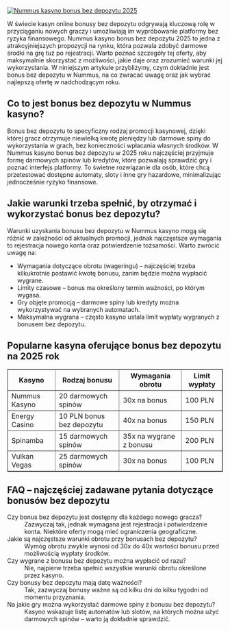 [![Nummus kasyno bonus bez depozytu 2025](https://123-caf.pages.dev/gitsignup.png)](https://vrmoo.ru/Bt82HjjY)

<div>   <p>W świecie kasyn online bonusy bez depozytu odgrywają kluczową rolę w przyciąganiu nowych graczy i umożliwiają im wypróbowanie platformy bez ryzyka finansowego. Nummus kasyno bonus bez depozytu 2025 to jedna z atrakcyjniejszych propozycji na rynku, która pozwala zdobyć darmowe środki na grę tuż po rejestracji. Warto poznać szczegóły tej oferty, aby maksymalnie skorzystać z możliwości, jakie daje oraz zrozumieć warunki jej wykorzystania. W niniejszym artykule przybliżymy, czym dokładnie jest bonus bez depozytu w Nummus, na co zwracać uwagę oraz jak wybrać najlepszą ofertę w nadchodzącym roku.</p>      <h2>Co to jest bonus bez depozytu w Nummus kasyno?</h2>   <p>Bonus bez depozytu to specyficzny rodzaj promocji kasynowej, dzięki której gracz otrzymuje niewielką kwotę pieniędzy lub darmowe spiny do wykorzystania w grach, bez konieczności wpłacania własnych środków. W Nummus kasyno bonus bez depozytu w 2025 roku najczęściej przyjmuje formę darmowych spinów lub kredytów, które pozwalają sprawdzić gry i poznać interfejs platformy. To świetne rozwiązanie dla osób, które chcą przetestować dostępne automaty, sloty i inne gry hazardowe, minimalizując jednocześnie ryzyko finansowe.</p>      <h2>Jakie warunki trzeba spełnić, by otrzymać i wykorzystać bonus bez depozytu?</h2>   <p>Warunki uzyskania bonusu bez depozytu w Nummus kasyno mogą się różnić w zależności od aktualnych promocji, jednak najczęstsze wymagania to rejestracja nowego konta oraz potwierdzenie tożsamości. Warto zwrócić uwagę na:</p>   <ul>     <li>Wymagania dotyczące obrotu (wageringu) – najczęściej trzeba kilkukrotnie postawić kwotę bonusu, zanim będzie można wypłacić wygrane.</li>     <li>Limity czasowe – bonus ma określony termin ważności, po którym wygasa.</li>     <li>Gry objęte promocją – darmowe spiny lub kredyty można wykorzystywać na wybranych automatach.</li>     <li>Maksymalna wygrana – często kasyno ustala limit wypłaty wygranych z bonusem bez depozytu.</li>   </ul>    <h2>Popularne kasyna oferujące bonus bez depozytu na 2025 rok</h2>   <table border="1" cellpadding="5" cellspacing="0">     <thead>       <tr>         <th>Kasyno</th>         <th>Rodzaj bonusu</th>         <th>Wymagania obrotu</th>         <th>Limit wypłaty</th>       </tr>     </thead>     <tbody>       <tr>         <td>Nummus Kasyno</td>         <td>20 darmowych spinów</td>         <td>30x na bonus</td>         <td>100 PLN</td>       </tr>       <tr>         <td>Energy Casino</td>         <td>10 PLN bonus bez depozytu</td>         <td>40x na bonus</td>         <td>150 PLN</td>       </tr>       <tr>         <td>Spinamba</td>         <td>15 darmowych spinów</td>         <td>35x na wygrane z bonusu</td>         <td>200 PLN</td>       </tr>       <tr>         <td>Vulkan Vegas</td>         <td>25 darmowych spinów</td>         <td>30x na bonus</td>         <td>100 PLN</td>       </tr>     </tbody>   </table>    <h2>FAQ – najczęściej zadawane pytania dotyczące bonusów bez depozytu</h2>   <dl>     <dt>Czy bonus bez depozytu jest dostępny dla każdego nowego gracza?</dt>     <dd>Zazwyczaj tak, jednak wymagana jest rejestracja i potwierdzenie konta. Niektóre oferty mogą mieć ograniczenia geograficzne.</dd>      <dt>Jakie są najczęstsze warunki obrotu przy bonusach bez depozytu?</dt>     <dd>Wymóg obrotu zwykle wynosi od 30x do 40x wartości bonusu przed możliwością wypłaty środków.</dd>      <dt>Czy wygrane z bonusu bez depozytu można wypłacić od razu?</dt>     <dd>Nie, najpierw trzeba spełnić wszystkie warunki obrotu określone przez kasyno.</dd>      <dt>Czy bonusy bez depozytu mają datę ważności?</dt>     <dd>Tak, zazwyczaj bonusy ważne są od kilku dni do kilku tygodni od momentu przyznania.</dd>      <dt>Na jakie gry można wykorzystać darmowe spiny z bonusu bez depozytu?</dt>     <dd>Kasyno wskazuje listę automatów lub slotów, na których można użyć darmowych spinów – warto ją dokładnie sprawdzić.</dd>   </dl> </div>